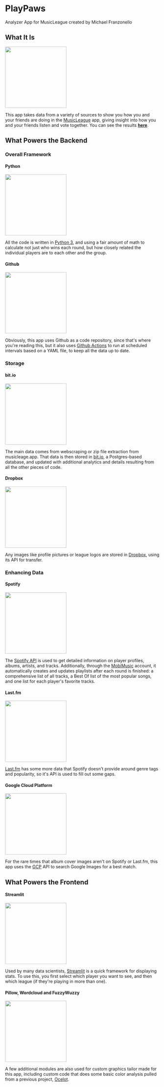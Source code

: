 # PlayPaws
Analyzer App for MusicLeague created by Michael Franzonello

## What It Is

<img src="https://www.dropbox.com/s/u4t1p0xz5qcs5ia/musicleague.png?raw=1" width="200" height="200"/>

This app takes data from a variety of sources to show you how you and your friends are doing in the [MusicLeague](https://app.musicleague.com/) app, giving insight into how you and your friends listen and vote together. You can see the results **[here](https://mfranzonello-playpaws-play-rzhfts.streamlitapp.com/)**.

## What Powers the Backend

### Overall Framework

#### Python

<img src="https://www.dropbox.com/s/5av6c31zg1xxk6i/python.png?raw=1" width="200" height="200"/>

All the code is written in [Python 3](https://www.python.org/), and using a fair amount of math to calculate not just who wins each round, but how closely related the individual players are to each other and the group.

#### Github

<img src="https://www.dropbox.com/s/qe27d4l16f3383o/github.png?raw=1" width="200" height="200"/>

Obviously, this app uses Github as a code repository, since that's where you're reading this, but it also uses [Github Actions](https://github.com/features/actions) to run at scheduled intervals based on a YAML file, to keep all the data up to date.

### Storage

#### bit.io

<img src="https://www.dropbox.com/s/xoobngrgjsoklw4/bitio.png?raw=1" width="200" height="200"/>

The main data comes from webscraping or zip file extraction from musicleage.app. That data is then stored in [bit.io](https://bit.io/mfranzonello/playpaws), a Postgres-based database, and updated with additional analytics and details resulting from all the other pieces of code.

#### Dropbox

<img src="https://www.dropbox.com/s/0xume6363vhx2l8/dropbox.png?raw=1" width="200" height="200"/>

Any images like profile pictures or league logos are stored in [Dropbox](https://www.dropbox.com/lp/developers), using its API for transfer.

### Enhancing Data

#### Spotify

<img src="https://www.dropbox.com/s/6o3bn708bg2zils/spotify.png?raw=1" width="200" height="200"/>

The [Spotify API](https://developer.spotify.com/documentation/web-api/) is used to get detailed information on player profiles, albums, artists, and tracks. Additionally, through the [MobiMusic](https://open.spotify.com/user/12125687151?si=64536d1157d642e9) account, it automatically creates and updates playlists after each round is finished: a comprehensive list of all tracks, a Best Of list of the most popular songs, and one list for each player's favorite tracks.

#### Last.fm

<img src="https://www.dropbox.com/s/86wrhqokk4ikaxf/lastfm.png?raw=1" width="200" height="200"/>

[Last.fm](https://www.last.fm/api) has some more data that Spotify doesn't provide around genre tags and popularity, so it's API is used to fill out some gaps.

#### Google Cloud Platform

<img src="https://www.dropbox.com/s/fj4yn82h2cbbe0b/gcp.png?raw=1" width="200" height="200"/>

For the rare times that album cover images aren't on Spotify or Last.fm, this app uses the [GCP](https://cloud.google.com/apis/docs/overview) API to search Google Images for a best match.

## What Powers the Frontend

#### Streamlit

<img src="https://www.dropbox.com/s/w398q75lbai63zk/streamlit.png?raw=1" width="200" height="200"/>

Used by many data scientists, [Streamlit](https://streamlit.io/) is a quick framework for displaying stats. To use this, you first select which player you want to see, and then which league (if they're playing in more than one).

#### Pillow, Wordcloud and FuzzyWuzzy

<img src="https://www.dropbox.com/s/76rke37rftotwn3/pillow.png?raw=1" width="200" height="200"/>

A few additional modules are also used for custom graphics tailor made for this app, including custom code that does some basic color analysis pulled from a previous project, [Ocelot](https://github.com/mfranzonello/ocelot).
